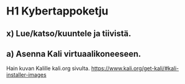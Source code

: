 # H1 Kybertappoketju
## x) Lue/katso/kuuntele ja tiivistä.

## a) Asenna Kali virtuaalikoneeseen.
Hain kuvan Kalille kali.org sivulta. https://www.kali.org/get-kali/#kali-installer-images
